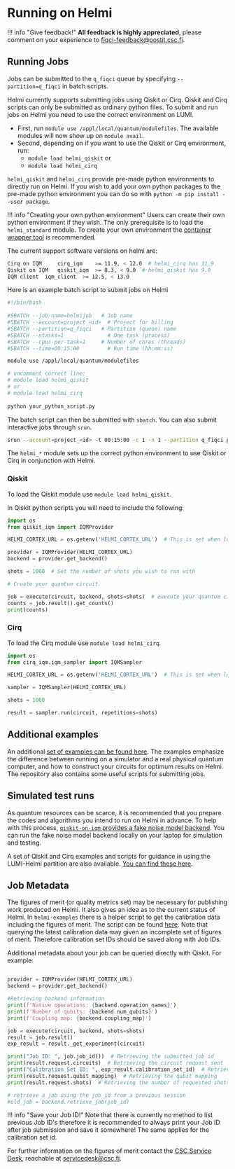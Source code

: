 # Running on Helmi

!!! info "Give feedback!"
	**All feedback is highly appreciated**, please comment on your
	experience to [fiqci-feedback@postit.csc.fi](mailto:fiqci-feedback@postit.csc.fi).

## Running Jobs

Jobs can be submitted to the `q_fiqci` queue by specifying `--partition=q_fiqci` in batch scripts. 

Helmi currently supports submitting jobs using Qiskit or Cirq. Qiskit and Cirq scripts can only be submitted as ordinary python files. 
To submit and run jobs on Helmi you need to use the correct environment on LUMI.

* First, run `module use /appl/local/quantum/modulefiles`. The available modules will now show up on `module avail`. 
* Second, depending on if you want to use the Qiskit or Cirq environment, run:
	* `module load helmi_qiskit` or 
	* `module load helmi_cirq`


`helmi_qiskit` and `helmi_cirq` provide pre-made python environments to directly run on Helmi. 
If you wish to add your own python packages to the pre-made python environment you can do so with `python -m pip install --user package`. 


!!! info "Creating your own python environment"
	Users can create their own python environment if they wish. The only prerequisite is to load the `helmi_standard` module. 
	To create your own environment the [container wrapper tool](https://docs.lumi-supercomputer.eu/software/installing/container-wrapper/) is recommended.

The current support software versions on helmi are:

```bash
Cirq on IQM 	cirq_iqm 	>= 11.9, < 12.0  # helmi_cirq has 11.9
Qiskit on IQM 	qiskit_iqm 	>= 8.3, < 9.0  # helmi_qiskit has 9.0
IQM client 	iqm_client 	>= 12.5, < 13.0
```

Here is an example batch script to submit jobs on Helmi

```bash
#!/bin/bash
 
#SBATCH --job-name=helmijob   # Job name
#SBATCH --account=project_<id>  # Project for billing
#SBATCH --partition=q_fiqci   # Partition (queue) name
#SBATCH --ntasks=1              # One task (process)
#SBATCH --cpus-per-task=1     # Number of cores (threads)
#SBATCH --time=00:15:00         # Run time (hh:mm:ss)

module use /appl/local/quantum/modulefiles

# uncomment correct line:
# module load helmi_qiskit
# or
# module load helmi_cirq
 
python your_python_script.py
```

The batch script can then be submitted with `sbatch`. You can also submit interactive jobs through `srun`. 

```bash
srun --account=project_<id> -t 00:15:00 -c 1 -n 1 --partition q_fiqci python your_python_script.py
```

The `helmi_*` module sets up the correct python environment to use Qiskit or Cirq in conjunction with Helmi.

### Qiskit

To load the Qiskit module use `module load helmi_qiskit`.

In Qiskit python scripts you will need to include the following:

```python
import os
from qiskit_iqm import IQMProvider

HELMI_CORTEX_URL = os.getenv('HELMI_CORTEX_URL')  # This is set when loading the module

provider = IQMProvider(HELMI_CORTEX_URL)
backend = provider.get_backend()

shots = 1000  # Set the number of shots you wish to run with

# Create your quantum circuit.

job = execute(circuit, backend, shots=shots)  # execute your quantum circuit
counts = job.result().get_counts()
print(counts)
```

### Cirq

To load the Cirq module use `module load helmi_cirq`.

```python
import os
from cirq_iqm.iqm_sampler import IQMSampler

HELMI_CORTEX_URL = os.getenv('HELMI_CORTEX_URL')  # This is set when loading the module

sampler = IQMSampler(HELMI_CORTEX_URL)

shots = 1000

result = sampler.run(circuit, repetitions=shots)

```

## Additional examples

An additional [set of examples can be found here](https://github.com/FiQCI/helmi-examples). 
The examples emphasize the difference between running on a simulator and a real physical quantum computer, 
and how to construct your circuits for optimum results on Helmi. The repository also contains some useful 
scripts for submitting jobs.


## Simulated test runs

As quantum resources can be scarce, it is recommended that you prepare the codes and algorithms you intend to run on Helmi in advance. To help with this process, [`qiskit-on-iqm` provides a fake noise model backend](https://iqm-finland.github.io/qiskit-on-iqm/user_guide.html#noisy-simulation-of-quantum-circuit-execution). You can run the fake noise model backend locally on your laptop for simulation and testing. 

A set of Qiskit and Cirq examples and scripts for guidance in using the LUMI-Helmi partition are also available. [You can find these here](https://github.com/FiQCI/helmi-examples). 

## Job Metadata

The figures of merit (or quality metrics set) may be necessary for publishing work produced on Helmi. It also gives an idea as to the current status of Helmi. In `helmi-examples` there is a helper script to get the calibration data including the figures of merit. The script can be found [here](https://github.com/FiQCI/helmi-examples/tree/main/scripts). Note that querying the latest calibration data may given an incomplete set of figures of merit. Therefore calibration set IDs should be saved along with Job IDs. 

Additional metadata about your job can be queried directly with Qiskit. For example:

```python

provider = IQMProvider(HELMI_CORTEX_URL)
backend = provider.get_backend()

#Retrieving backend information
print(f'Native operations: {backend.operation_names}')
print(f'Number of qubits: {backend.num_qubits}')
print(f'Coupling map: {backend.coupling_map}')

job = execute(circuit, backend, shots=shots)
result = job.result()
exp_result = result._get_experiment(circuit)

print("Job ID: ", job.job_id())  # Retrieving the submitted job id
print(result.request.circuits)  # Retrieving the circuit request sent
print("Calibration Set ID: ", exp_result.calibration_set_id)  # Retrieving the current calibration set id. 
print(result.request.qubit_mapping)  # Retrieving the qubit mapping
print(result.request.shots)  # Retrieving the number of requested shots. 

# retrieve a job using the job_id from a previous session
#old_job = backend.retrieve_job(job_id)
```
!!! info "Save your Job ID!"
	Note that there is currently no method to list previous Job ID's therefore it is recommended to always print your Job ID after job submission and save it somewhere!
	The same applies for the calibration set id. 


For further information on the figures of merit contact the [CSC Service Desk](../../../../support/contact/), reachable at servicedesk@csc.fi.